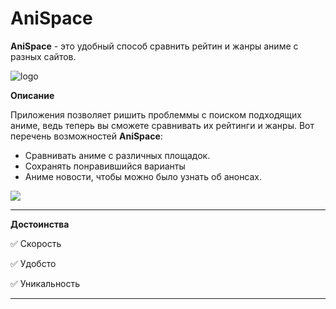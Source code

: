 # AniSpace
__AniSpace__ - это удобный способ сравнить рейтин и жанры аниме с разных сайтов.

![logo]() 

__Описание__

Приложения позволяет ришить проблеммы с поиском подходящих аниме, ведь теперь вы сможете сравнивать их рейтинги и жанры.
Вот перечень возможностей __AniSpace__:
+ Сравнивать аниме с различных площадок.
+ Сохранять понравившийся варианты
+ Аниме новости, чтобы можно было узнать об анонсах.

![](https://img.shields.io/badge/Version-1.0-green)
______

__Достоинства__

:white_check_mark: Скорость

:white_check_mark: Удобсто

:white_check_mark: Уникальность

_____
